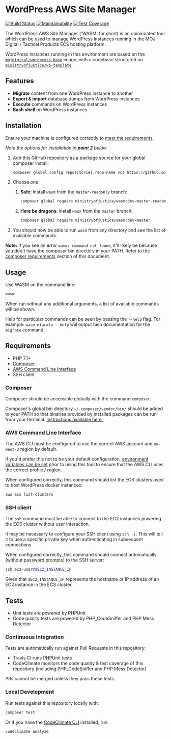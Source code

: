 # WordPress AWS Site Manager

[![Build Status](https://travis-ci.org/ministryofjustice/wasm.svg?branch=master)](https://travis-ci.org/ministryofjustice/wasm) [![Maintainability](https://api.codeclimate.com/v1/badges/e0dd3ecfdd2258f11ff3/maintainability)](https://codeclimate.com/github/ministryofjustice/wasm/maintainability) [![Test Coverage](https://api.codeclimate.com/v1/badges/e0dd3ecfdd2258f11ff3/test_coverage)](https://codeclimate.com/github/ministryofjustice/wasm/test_coverage)

The WordPress AWS Site Manager ('WASM' for short) is an opinionated tool which can be used to manage WordPress instances running in the MOJ Digital / Tactical Products ECS hosting platform.

WordPress instances running in this environment are based on the [`mojdigital/wordpress-base`](https://hub.docker.com/r/mojdigital/wordpress-base/) image, with a codebase structured on [`ministryofjustice/wp-template`](https://github.com/ministryofjustice/wp-template).

## Features

- **Migrate** content from one WordPress instance to another
- **Export & import** database dumps from WordPress instances
- **Execute** commands on WordPress instances
- **Bash shell** on WordPress instances

## Installation

Ensure your machine is configured correctly to [meet the requirements](#requirements).

*Note the options for installation in **point 2** below*

1. Add this GitHub repository as a package source for your global composer install:
   
   ```bash
   composer global config repositories.repo-name vcs https://github.com/ministryofjustice/wasm
   ```
2. Choose one
   
    1. **Safe**: install `wasm` from the `master-readonly` branch:
       
       ```bash
       composer global require ministryofjustice/wasm:dev-master-readonly
       ```
       
    2. **Here be dragons**: install `wasm` from the `master` branch:
    
        ```bash
        composer global require ministryofjustice/wasm:dev-master
        ```

3. You should now be able to run `wasm` from any directory and see the list of available commands.

**Note:** If you see an error `wasm: command not found`, it'll likely be because you don't have the composer bin directory in your PATH. Refer to the [composer requirements](#composer) section of this document.

## Usage

Use WASM on the command line:

```bash
wasm
```

When run without any additional arguments, a list of available commands will be shown.

Help for particular commands can be seen by passing the `--help` flag. For example: `wasm migrate --help` will output help documentation for the `migrate` command.

## Requirements

- PHP 7.1+
- [Composer](https://getcomposer.org/)
- [AWS Command Line Interface](https://aws.amazon.com/cli/)
- SSH client

### Composer

Composer should be accessible globally with the command `composer`.

Composer's global bin directory `~/.composer/vendor/bin/` should be added to your PATH so that binaries provided by installed packages can be run from your terminal. [Instructions available here.](https://akrabat.com/global-installation-of-php-tools-with-composer/)

### AWS Command Line Interface

The AWS CLI must be configured to use the correct AWS account and `eu-west-2` region by default.

If you'd prefer this not to be your default configuration, [environment variables can be set](https://docs.aws.amazon.com/cli/latest/userguide/cli-environment.html) prior to using this tool to ensure that the AWS CLI uses the correct profile / region.

When configured correctly, this command should list the ECS clusters used to host WordPress docker instances:

```bash
aws ecs list-clusters
```

### SSH client

The `ssh` command must be able to connect to the EC2 instances powering the ECS cluster without user interaction.

It may be necessary to configure your SSH client using `ssh -i`. This will tell it to use a specific private key when authenticating in subsequent connections.

When configured correctly, this command should connect automatically (without password prompts) to the SSH server:

```bash
ssh ec2-user@$EC2_INSTANCE_IP
```

Given that `$EC2_INSTANCE_IP` represents the hostname or IP address of an EC2 instance in the ECS cluster.

## Tests

* Unit tests are powered by PHPUnit
* Code quality tests are powered by PHP_CodeSniffer and PHP Mess Detector

### Continuous Integration

Tests are automatically run against Pull Requests in this repository:

* Travis CI runs PHPUnit tests
* CodeClimate monitors the code quality & test coverage of this repository (including PHP_CodeSniffer and PHP Mess Detector)

PRs cannot be merged unless they pass these tests.

### Local Development

Run tests against this repository locally with:

```bash
composer test
```

Or if you have the [CodeClimate CLI](https://docs.codeclimate.com/docs/command-line-interface) installed, run:

```bash
codeclimate analyze
```
